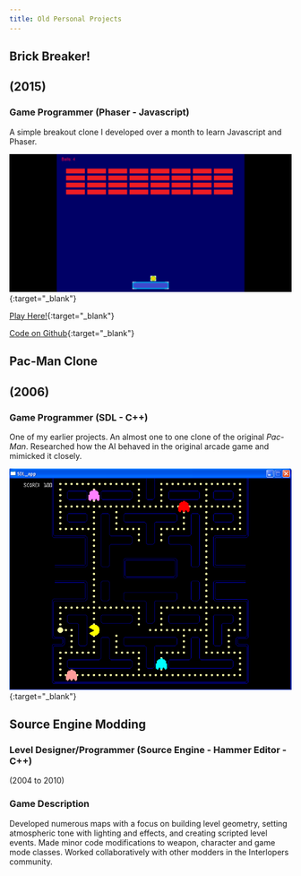 ```yaml
---
title: Old Personal Projects
---
```


## Brick Breaker!
## (2015)
### Game Programmer (Phaser - Javascript)

A simple breakout clone I developed over a month to learn Javascript and Phaser.

[![Brick Breaker Preview Image](/assets/img/OldGames/BBPreview.png)](/assets/img/OldGames/BBPreview.png){:target="_blank"}
<div style="display:none;">_</div>

[Play Here!](/phaser-games/BrickBreaker/brickbreaker.html){:target="_blank"}
<div style="display:none;">_</div>

[Code on Github](https://github.com/calebsmth54/BrickBreaker){:target="_blank"}
<div style="display:none;">_</div>


## Pac-Man Clone
## (2006)
### Game Programmer (SDL - C++)

One of my earlier projects. An almost one to one clone of the original _Pac-Man_. Researched how the AI behaved in the original arcade game and mimicked it closely.

[![Pacman Clone Preview Image](/assets/img/OldGames/PMPreview.PNG)](/assets/img/OldGames/PMPreview.PNG){:target="_blank"}
<div style="display:none;">_</div>


## Source Engine Modding

### Level Designer/Programmer (Source Engine - Hammer Editor - C++)
(2004 to 2010)

### Game Description
Developed numerous maps with a focus on building level geometry, setting atmospheric tone with lighting and effects, and creating scripted level events. Made minor code modifications to weapon, character and game mode classes. Worked collaboratively with other modders in the Interlopers community.
